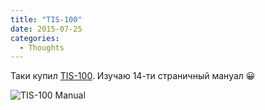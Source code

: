 ```yaml
---
title: "TIS-100"
date: 2015-07-25
categories:
  - Thoughts
---
```


Таки купил [TIS-100](https://en.wikipedia.org/wiki/TIS-100). Изучаю 14-ти страничный мануал 😀

![TIS-100 Manual](tis-100-manual.jpg)
